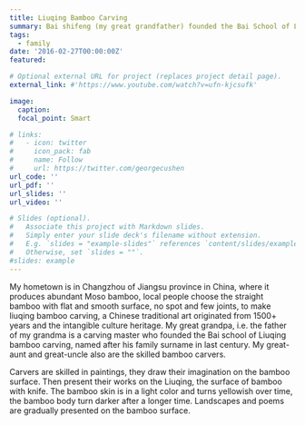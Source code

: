 ```yaml
---
title: Liuqing Bamboo Carving
summary: Bai shifeng (my great grandfather) founded the Bai School of Liuqing Bamboo Carving that uses knives as pen to draw patterns on the surface of bamboo. Whether or not I am a member of this family, I want to showcase this art to more people.
tags:
  - family
date: '2016-02-27T00:00:00Z'
featured: 

# Optional external URL for project (replaces project detail page).
external_link: #'https://www.youtube.com/watch?v=ufn-kjcsufk'

image:
  caption: 
  focal_point: Smart

# links:
#   - icon: twitter
#     icon_pack: fab
#     name: Follow
#     url: https://twitter.com/georgecushen
url_code: ''
url_pdf: ''
url_slides: ''
url_video: ''

# Slides (optional).
#   Associate this project with Markdown slides.
#   Simply enter your slide deck's filename without extension.
#   E.g. `slides = "example-slides"` references `content/slides/example-slides.md`.
#   Otherwise, set `slides = ""`.
#slides: example
---
```


My hometown is in Changzhou of Jiangsu province in China, where it produces abundant Moso bamboo, local people choose the straight bamboo with flat and smooth surface, no spot and few joints, to make liuqing bamboo carving, a Chinese traditional art originated from 1500+ years and the intangible culture heritage. My great grandpa, i.e. the father of my grandma is a carving master who founded the Bai school of Liuqing bamboo carving, named after his family surname in last century. My great-aunt and great-uncle also are the skilled bamboo carvers. 

Carvers are skilled in paintings, they draw their imagination on the bamboo surface. Then present their works on the Liuqing, the surface of bamboo with knife. The bamboo skin is in a light color and turns yellowish over time, the bamboo body turn darker after a longer time. Landscapes and poems are gradually presented on the bamboo surface. 
